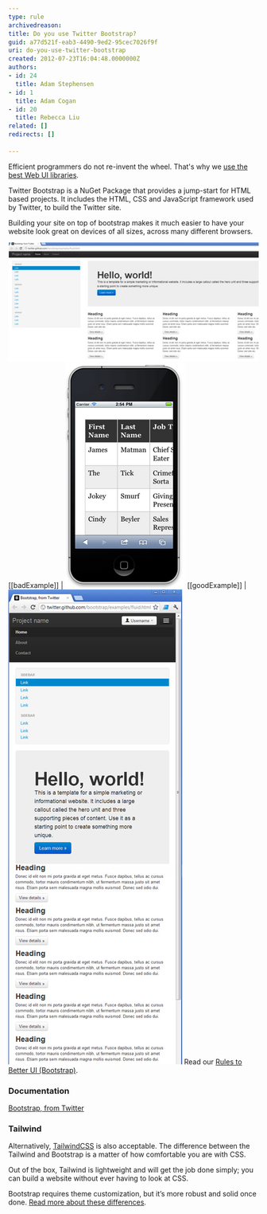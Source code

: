 ```yaml
---
type: rule
archivedreason: 
title: Do you use Twitter Bootstrap?
guid: a77d521f-eab3-4490-9ed2-95cec7026f9f
uri: do-you-use-twitter-bootstrap
created: 2012-07-23T16:04:48.0000000Z
authors:
- id: 24
  title: Adam Stephensen
- id: 1
  title: Adam Cogan
- id: 20
  title: Rebecca Liu
related: []
redirects: []

---
```


Efficient programmers do not re-invent the wheel. That's why we [use the best Web UI libraries](/_layouts/15/FIXUPREDIRECT.ASPX?WebId=3dfc0e07-e23a-4cbb-aac2-e778b71166a2&TermSetId=07da3ddf-0924-4cd2-a6d4-a4809ae20160&TermId=5af9a4e4-31fc-405a-942e-401e74ea347a).

Twitter Bootstrap is a NuGet Package that provides a jump-start for HTML based projects. It includes the HTML, CSS and JavaScript framework used by Twitter, to build the Twitter site.

<!--endintro-->

Building your site on top of bootstrap makes it much easier to have your website look great on devices of all sizes, across many different browsers.

![This website template, along with many others is available as a starting point for building Bootstrap-based sites](bootstrap-1.jpg)
[[badExample]]
| ![Many websites built by using tables for positioning would render poorly on smaller devices, and be hard to use](iphonenonresponsive.png)
[[goodExample]]
| ![Twitter Bootstrap uses many techniques to help make your site look great on different browsers, on all devices](bootstrap-3.jpg)
Read our [Rules to Better UI (Bootstrap)](/_layouts/15/FIXUPREDIRECT.ASPX?WebId=3dfc0e07-e23a-4cbb-aac2-e778b71166a2&TermSetId=07da3ddf-0924-4cd2-a6d4-a4809ae20160&TermId=2661a344-b3dc-4a77-805a-6ae72a75c90c).

### Documentation

[Bootstrap, from Twitter](https://github.com/twbs/bootstrap)

### Tailwind


Alternatively, [TailwindCSS](https://tailwindcss.com/) is also acceptable. The difference between the Tailwind and Bootstrap is a matter of how comfortable you are with CSS.

Out of the box, Tailwind is lightweight and will get the job done simply; you can build a website without ever having to look at CSS.

Bootstrap requires theme customization, but it’s more robust and solid once done. [Read more about these differences](https://themesberg.com/blog/design/tailwind-css-vs-bootstrap).
